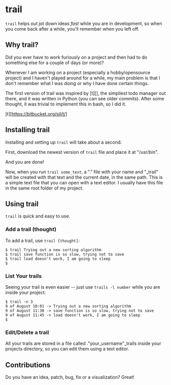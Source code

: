 trail
=======

`trail` helps out jot down ideas *fast* while you are in development, so
when you come back after a while, you'll remember when you left off.
 
Why trail?
------

Did you ever have to work furiously on a project and then had to do something else for a couple of days (or more)?

Whenever I am working on a project (especially a hobby/opensource project) 
and I haven't played around for a while, my main problem is that I don't remember
what I was doing or why I have done certain things.

The first version of trail was inspired by [t][], the simpliest todo manager out there,
and it was written in Python (you can see older commits). After some thought, it was
trivial to implement this in bash, so I did it.

[t][https://bitbucket.org/sjl/t/]


Installing trail
------------

Installing and setting up `trail` will take about a second.

First, download the newest version of `trail` file and place it at "/usr/bin".

And you are done!

Now, when you run `trail some_text`, a "." file with your name and "_trail" will be created
with that text and the current date, in the same path. This is a simple text file that you can open with a text editor. I usually have this file in the same root folder of my project.

Using trail
-------

`trail` is quick and easy to use.

### Add a trail (thought)

To add a trail, use `trail [thought]`:

    $ trail Trying out a new sorting algorithm
    $ trail save function is so slow, trying not to save
    $ trail load doesn't work, I am going to sleep
    $

### List Your trails

Seeing your trail is even easier -- just use `trails -l number` while you are inside your project:

    $ trail -n 3
    9 of August 10:01 -> Trying out a new sorting algorithm
    9 of August 11:30 -> save function is so slow, trying not to save
    9 of August 11:45 -> load doesn't work, I am going to sleep
    $

### Edit/Delete a trail

All your trails are stored in a file called ."your_username"_trails inside your projects directory, so you can edit them using a text editor.


Contributions 
----------------------------
Do you have an idea, patch, bug, fix or a visualization? Great!

